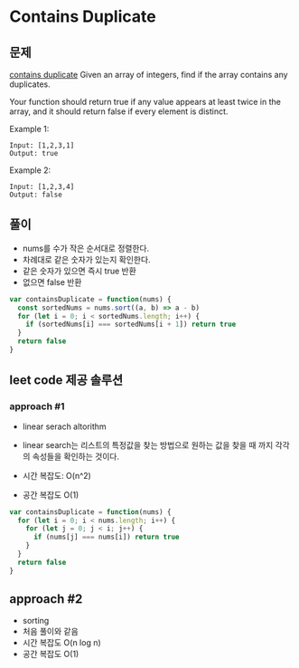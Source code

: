 # Contains Duplicate

## 문제

[contains duplicate](https://leetcode.com/problems/contains-duplicate/)
Given an array of integers, find if the array contains any duplicates.

Your function should return true if any value appears at least twice in the array, and it should return false if every element is distinct.

Example 1:

```
Input: [1,2,3,1]
Output: true
```

Example 2:

```
Input: [1,2,3,4]
Output: false

```

## 풀이

- nums를 수가 작은 순서대로 정렬한다.
- 차례대로 같은 숫자가 있는지 확인한다.
- 같은 숫자가 있으면 즉시 true 반환
- 없으면 false 반환

```js
var containsDuplicate = function(nums) {
  const sortedNums = nums.sort((a, b) => a - b)
  for (let i = 0; i < sortedNums.length; i++) {
    if (sortedNums[i] === sortedNums[i + 1]) return true
  }
  return false
}
```

## leet code 제공 솔루션

### approach #1

- linear serach altorithm
- linear search는 리스트의 특정값을 찾는 방법으로 원하는 값을 찾을 때 까지 각각의 속성들을 확인하는 것이다.

- 시간 복잡도: O(n^2)

- 공간 복잡도 O(1)

```js
var containsDuplicate = function(nums) {
  for (let i = 0; i < nums.length; i++) {
    for (let j = 0; j < i; j++) {
      if (nums[j] === nums[i]) return true
    }
  }
  return false
}
```

## approach #2

- sorting
- 처음 풀이와 같음
- 시간 복잡도 O(n log n)
- 공간 복잡도 O(1)
